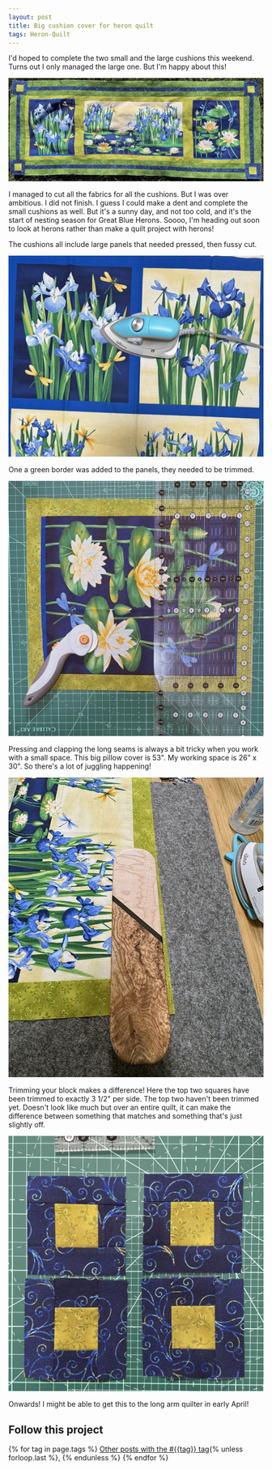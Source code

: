 ```yaml
---
layout: post
title: Big cushion cover for heron quilt
tags: Heron-Quilt
---
```

I'd hoped to complete the two small and the large cushions this weekend. Turns out I only managed the large one. But I'm happy about this!

![53 inches by 20 inches large piece of pieced fabric with 3 panels and borders. Colors are all in blues, greens, and yellows. The panels have irises and dragonflies](/images/heron-big-pillow-01.jpg)

I managed to cut all the fabrics for all the cushions. But I was over ambitious. I did not finish. I guess I could make a dent and complete the small cushions as well. But it's a sunny day, and not too cold, and it's the start of nesting season for Great Blue Herons. Soooo, I'm heading out soon to look at herons rather than make a quilt project with herons!

The cushions all include large panels that needed pressed, then fussy cut.

![A small iron on top of a panel of fabric with irises and dragonflies](/images/heron-big-pillow-02.jpg)

One a green border was added to the panels, they needed to be trimmed.

![A panel with a border on top of a green cutting mat, with a quilting ruler and a rotary cutter](/images/heron-big-pillow-03.jpg)

Pressing and clapping the long seams is always a bit tricky when you work with a small space. This big pillow cover is 53". My working space is 26" x 30". So there's a lot of juggling happening!

![Tailors clapper on top of a large piece of fabtic on top of a grey wook pressing mat, with an iron beside.](/images/heron-big-pillow-04.jpg)

Trimming your block makes a difference! Here the top two squares have been trimmed to exactly 3 1/2" per side. The top two haven't been trimmed yet. Doesn't look like much but over an entire quilt, it can make the difference between something that matches and something that's just slightly off.

![Four squares of fabrics on top of a green cutting mat, in two columns of two rows. They are blue with a light green center.](/images/heron-big-pillow-05.jpg)

Onwards! I might be able to get this to the long arm quilter in early April!

## Follow this project

  {% for tag in page.tags %}
  <a class="post" href="/tag/{{tag}}">Other posts with the #{{tag}} tag</a>{% unless forloop.last %}, {% endunless %}
  {% endfor %}
